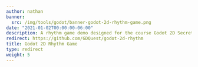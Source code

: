 ```yaml
---
author: nathan
banner:
  src: /img/tools/godot/banner-godot-2d-rhythm-game.png
date: "2021-01-02T00:00:00-06:00"
description: A rhythm game demo designed for the course Godot 2D Secrets.
redirect: https://github.com/GDQuest/godot-2d-rhythm
title: Godot 2D Rhythm Game
type: redirect
weight: 5
---
```



